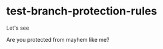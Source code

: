 # test-branch-protection-rules                          
Let's see

Are you protected  from  mayhem  like  me?
